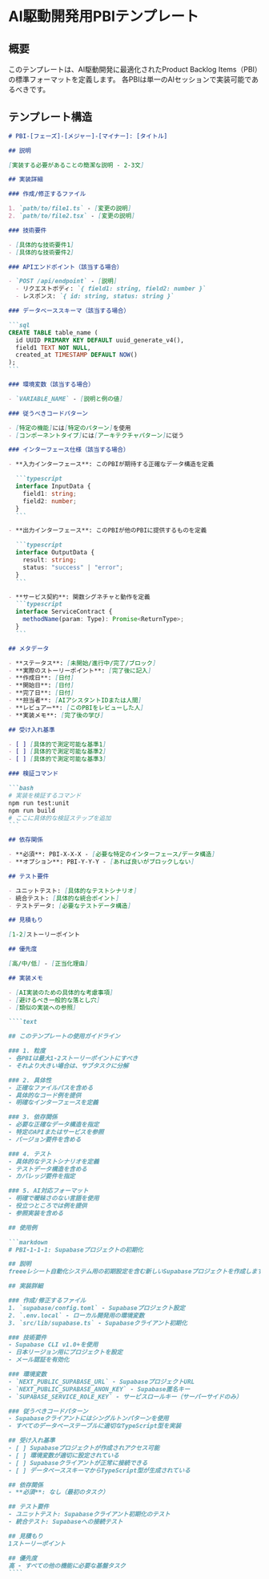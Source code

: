 # AI駆動開発用PBIテンプレート

## 概要

このテンプレートは、AI駆動開発に最適化されたProduct Backlog Items（PBI）の標準フォーマットを定義します。
各PBIは単一のAIセッションで実装可能であるべきです。

## テンプレート構造

`````markdown
# PBI-[フェーズ]-[メジャー]-[マイナー]: [タイトル]

## 説明

[実装する必要があることの簡潔な説明 - 2-3文]

## 実装詳細

### 作成/修正するファイル

1. `path/to/file1.ts` - [変更の説明]
2. `path/to/file2.tsx` - [変更の説明]

### 技術要件

- [具体的な技術要件1]
- [具体的な技術要件2]

### APIエンドポイント（該当する場合）

- `POST /api/endpoint` - [説明]
  - リクエストボディ: `{ field1: string, field2: number }`
  - レスポンス: `{ id: string, status: string }`

### データベーススキーマ（該当する場合）

```sql
CREATE TABLE table_name (
  id UUID PRIMARY KEY DEFAULT uuid_generate_v4(),
  field1 TEXT NOT NULL,
  created_at TIMESTAMP DEFAULT NOW()
);
```

### 環境変数（該当する場合）

- `VARIABLE_NAME` - [説明と例の値]

### 従うべきコードパターン

- [特定の機能]には[特定のパターン]を使用
- [コンポーネントタイプ]には[アーキテクチャパターン]に従う

### インターフェース仕様（該当する場合）

- **入力インターフェース**: このPBIが期待する正確なデータ構造を定義

  ```typescript
  interface InputData {
    field1: string;
    field2: number;
  }
  ```

- **出力インターフェース**: このPBIが他のPBIに提供するものを定義

  ```typescript
  interface OutputData {
    result: string;
    status: "success" | "error";
  }
  ```

- **サービス契約**: 関数シグネチャと動作を定義
  ```typescript
  interface ServiceContract {
    methodName(param: Type): Promise<ReturnType>;
  }
  ```

## メタデータ

- **ステータス**: [未開始/進行中/完了/ブロック]
- **実際のストーリーポイント**: [完了後に記入]
- **作成日**: [日付]
- **開始日**: [日付]
- **完了日**: [日付]
- **担当者**: [AIアシスタントIDまたは人間]
- **レビュアー**: [このPBIをレビューした人]
- **実装メモ**: [完了後の学び]

## 受け入れ基準

- [ ] [具体的で測定可能な基準1]
- [ ] [具体的で測定可能な基準2]
- [ ] [具体的で測定可能な基準3]

### 検証コマンド

```bash
# 実装を検証するコマンド
npm run test:unit
npm run build
# ここに具体的な検証ステップを追加
```

## 依存関係

- **必須**: PBI-X-X-X - [必要な特定のインターフェース/データ構造]
- **オプション**: PBI-Y-Y-Y - [あれば良いがブロックしない]

## テスト要件

- ユニットテスト: [具体的なテストシナリオ]
- 統合テスト: [具体的な統合ポイント]
- テストデータ: [必要なテストデータ構造]

## 見積もり

[1-2]ストーリーポイント

## 優先度

[高/中/低] - [正当化理由]

## 実装メモ

- [AI実装のための具体的な考慮事項]
- [避けるべき一般的な落とし穴]
- [類似の実装への参照]

````text

## このテンプレートの使用ガイドライン

### 1. 粒度
- 各PBIは最大1-2ストーリーポイントにすべき
- それより大きい場合は、サブタスクに分解

### 2. 具体性
- 正確なファイルパスを含める
- 具体的なコード例を提供
- 明確なインターフェースを定義

### 3. 依存関係
- 必要な正確なデータ構造を指定
- 特定のAPIまたはサービスを参照
- バージョン要件を含める

### 4. テスト
- 具体的なテストシナリオを定義
- テストデータ構造を含める
- カバレッジ要件を指定

### 5. AI対応フォーマット
- 明確で曖昧さのない言語を使用
- 役立つところでは例を提供
- 参照実装を含める

## 使用例

```markdown
# PBI-1-1-1: Supabaseプロジェクトの初期化

## 説明
freeeレシート自動化システム用の初期設定を含む新しいSupabaseプロジェクトを作成します。

## 実装詳細

### 作成/修正するファイル
1. `supabase/config.toml` - Supabaseプロジェクト設定
2. `.env.local` - ローカル開発用の環境変数
3. `src/lib/supabase.ts` - Supabaseクライアント初期化

### 技術要件
- Supabase CLI v1.0+を使用
- 日本リージョン用にプロジェクトを設定
- メール認証を有効化

### 環境変数
- `NEXT_PUBLIC_SUPABASE_URL` - SupabaseプロジェクトURL
- `NEXT_PUBLIC_SUPABASE_ANON_KEY` - Supabase匿名キー
- `SUPABASE_SERVICE_ROLE_KEY` - サービスロールキー（サーバーサイドのみ）

### 従うべきコードパターン
- Supabaseクライアントにはシングルトンパターンを使用
- すべてのデータベーステーブルに適切なTypeScript型を実装

## 受け入れ基準
- [ ] Supabaseプロジェクトが作成されアクセス可能
- [ ] 環境変数が適切に設定されている
- [ ] Supabaseクライアントが正常に接続できる
- [ ] データベーススキーマからTypeScript型が生成されている

## 依存関係
- **必須**: なし（最初のタスク）

## テスト要件
- ユニットテスト: Supabaseクライアント初期化のテスト
- 統合テスト: Supabaseへの接続テスト

## 見積もり
1ストーリーポイント

## 優先度
高 - すべての他の機能に必要な基盤タスク
````
`````
